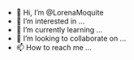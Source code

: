 - 👋 Hi, I’m @LorenaMoquite
- 👀 I’m interested in ...
- 🌱 I’m currently learning ...
- 💞️ I’m looking to collaborate on ...
- 📫 How to reach me ...

<!---
LorenaMoquite/LorenaMoquite is a ✨ special ✨ repository because its `README.md` (this file) appears on your GitHub profile.
You can click the Preview link to take a look at your changes.
--->
